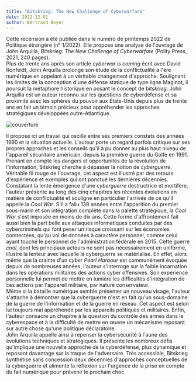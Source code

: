 ```yaml
---
title: "Bitskrieg: The New Challenge of Cyberwarfare"
date: 2022-12-01
author: Bertrand Boyer
---
```

Cette recension a été publiée dans le numéro de printemps 2022 de
Politique étrangère (n° 1/2022). Elle propose une analyse de l'ouvrage
de John Arquilla, *Bitskrieg: The New Challenge of Cyberwarfare* (Polity
Press, 2021, 240 pages).\
Plus de trente ans après son article *cyberwar is coming* écrit avec
David Ronfeldt, John Arquilla prolonge son étude de la conflictualité à
l'ère numérique en appelant à un véritable changement d'approche.
Soulignant les limites de la conception d'une défense statique de type
ligne Maginot, il poursuit la métaphore historique en posant le concept
de *bitskrieg*. John Arquilla est un auteur reconnu sur les questions de
cyberdéfense et sa proximité avec les sphères du pouvoir aux États-Unis
depuis plus de trente ans en fait un témoin précieux pour appréhender
les approches stratégiques développées outre-Atlantique.

![couverture](static/images/Bitskrieg.jpg)

Il propose ici un travail qui oscille entre ses premiers constats des
années 1990 et la situation actuelle. L'auteur porte un regard parfois
critique sur ses propres approches et les conseils qu'il a pu donner au
plus haut niveau de l'appareil sécuritaire américain, depuis la première
guerre du Golfe en 1991. Prenant en compte les dangers et opportunités
de la révolution de l'information, Bitskrieg cherche à dépasser la
notion de *cyberguerre*. Véritable fil rouge de l'ouvrage, cet aspect
est illustré par des retours d'expérience et exemples qui ont ponctué
les dernières décennies.\
Constatant la lente émergence d'une *cyberguerre* destructrice et
mortifère, l'auteur présente au long des cinq chapitres les récentes
évolutions en matière de conflictualité et souligne en particulier
l'arrivée de ce qu'il appelle la *Cool War*. S'il a fallu 138 années
entre l'apparition du premier sous-marin et son intégration complète
dans la palette stratégique, la *Cool War* s'est imposée en moins de dix
ans. Cette forme d'affrontement fait aussi bien la part belle aux
attaques informatiques conduites par des cybercriminels qui font peser
un risque croissant sur les économies connectées, qu'au vol de données à
caractère personnel, comme celui ayant touché le personnel de
l'administration fédérale en 2015. Cette guerre *cool*, dont les
principaux acteurs ne sont pas nécessairement en uniforme, illustre la
lenteur avec laquelle la cyberguerre se matérialise. En effet, alors
même que la crainte d'un *cyber Pearl Harbour* est communément évoquée
depuis de nombreuses années, l'auteur s'interroge sur la faible
incarnation dans les opérations militaires des actions cyber offensives.
Son expérience personnelle lui permet de mettre en lumière les
difficultés d'intégration de ces actions par l'appareil militaire, par
nature conservateur.\
Même si la bataille numérique semble présenter un nouveau visage,
l'auteur s'attache à démontrer que la cyberguerre n'est en fait qu'un
sous-domaine de la guerre de l'information et de la guerre en réseau.
Cet aspect est selon lui toujours mal appréhendé par les appareils
politiques et militaires. Enfin, l'auteur consacre un chapitre à la
question du contrôle des armes dans le cyberespace et à la difficulté de
mettre en œuvre un mécanisme reposant sur autre chose qu'une politique
déclaratoire.\
John Arquilla appelle ainsi à repenser la cybersécurité à l'aune des
évolutions techniques et stratégiques. Il présente les nombreux défis
qu'implique une nouvelle approche de la cyberdéfense, plus dynamique et
reposant davantage sur la traque de l'adversaire. Très accessible,
Bitskrieg synthétise sans concession deux décennies d'approches
conceptuelles de la cyberguerre et alimente la réflexion sur l'urgence
de la prise en compte du fait numérique pour prévenir le prochain choc.
